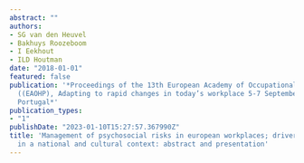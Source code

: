 ```yaml
---
abstract: ""
authors:
- SG van den Heuvel
- Bakhuys Roozeboom
- I Eekhout
- ILD Houtman
date: "2018-01-01"
featured: false
publication: '*Proceedings of the 13th European Academy of Occupational Health Psychology
  ((EAOHP), Adapting to rapid changes in today’s workplace 5-7 September 2018 in Lisbon,
  Portugal*'
publication_types:
- "1"
publishDate: "2023-01-10T15:27:57.367990Z"
title: 'Management of psychosocial risks in european workplaces; drivers and barriers
  in a national and cultural context: abstract and presentation'
---
```


